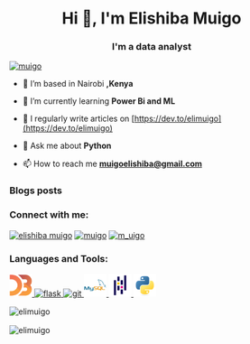 <h1 align="center">Hi 👋, I'm Elishiba Muigo</h1>
<h3 align="center">I'm a data analyst</h3>

<p align="left"> <a href="https://twitter.com/muigo" target="blank"><img src="https://img.shields.io/twitter/follow/muigo?logo=twitter&style=for-the-badge" alt="muigo" /></a> </p>

- 🔭 I’m based in Nairobi **,Kenya**

- 🌱 I’m currently learning **Power Bi and ML**

- 📝 I regularly write articles on [https://dev.to/elimuigo](https://dev.to/elimuigo)

- 💬 Ask me about **Python**

- 📫 How to reach me **muigoelishiba@gmail.com**

### Blogs posts
<!-- BLOG-POST-LIST:START -->
<!-- BLOG-POST-LIST:END -->

<h3 align="left">Connect with me:</h3>
<p align="left">
<a href="https://dev.to/elishiba muigo" target="blank"><img align="center" src="https://raw.githubusercontent.com/rahuldkjain/github-profile-readme-generator/master/src/images/icons/Social/devto.svg" alt="elishiba muigo" height="30" width="40" /></a>
<a href="https://twitter.com/muigo" target="blank"><img align="center" src="https://raw.githubusercontent.com/rahuldkjain/github-profile-readme-generator/master/src/images/icons/Social/twitter.svg" alt="muigo" height="30" width="40" /></a>
<a href="https://instagram.com/m_uigo" target="blank"><img align="center" src="https://raw.githubusercontent.com/rahuldkjain/github-profile-readme-generator/master/src/images/icons/Social/instagram.svg" alt="m_uigo" height="30" width="40" /></a>
</p>

<h3 align="left">Languages and Tools:</h3>
<p align="left"> <a href="https://d3js.org/" target="_blank" rel="noreferrer"> <img src="https://raw.githubusercontent.com/devicons/devicon/master/icons/d3js/d3js-original.svg" alt="d3js" width="40" height="40"/> </a> <a href="https://flask.palletsprojects.com/" target="_blank" rel="noreferrer"> <img src="https://www.vectorlogo.zone/logos/pocoo_flask/pocoo_flask-icon.svg" alt="flask" width="40" height="40"/> </a> <a href="https://git-scm.com/" target="_blank" rel="noreferrer"> <img src="https://www.vectorlogo.zone/logos/git-scm/git-scm-icon.svg" alt="git" width="40" height="40"/> </a> <a href="https://www.mysql.com/" target="_blank" rel="noreferrer"> <img src="https://raw.githubusercontent.com/devicons/devicon/master/icons/mysql/mysql-original-wordmark.svg" alt="mysql" width="40" height="40"/> </a> <a href="https://pandas.pydata.org/" target="_blank" rel="noreferrer"> <img src="https://raw.githubusercontent.com/devicons/devicon/2ae2a900d2f041da66e950e4d48052658d850630/icons/pandas/pandas-original.svg" alt="pandas" width="40" height="40"/> </a> <a href="https://www.python.org" target="_blank" rel="noreferrer"> <img src="https://raw.githubusercontent.com/devicons/devicon/master/icons/python/python-original.svg" alt="python" width="40" height="40"/> </a> </p>

<p><img align="center" src="https://github-readme-stats.vercel.app/api/top-langs?username=elimuigo&show_icons=true&locale=en&layout=compact" alt="elimuigo" /></p>

<p><img align="center" src="https://github-readme-streak-stats.herokuapp.com/?user=elimuigo&" alt="elimuigo" /></p>



